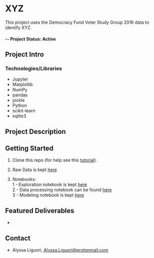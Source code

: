 # XYZ  
This project uses the Democracy Fund Voter Study Group 2016 data to identify XYZ.   

#### -- Project Status: Active

## Project Intro
 

### Technologies/Libraries

* Jupyter
* Matplotlib
* NumPy
* pandas
* pickle
* Python
* scikit-learn
* sqlite3

## Project Description


## Getting Started

1. Clone this repo (for help see this [tutorial](https://help.github.com/articles/cloning-a-repository/)).

2. Raw Data is kept [here](https://github.com/ali0003433/issues-voter-survey/blob/master/data/voter-survey-december16.csv)
    
3. Notebooks: <br> 
  1 - Exploration notebook is kept [here](https://github.com/ali0003433/issues-voter-survey/blob/dev/notebooks/1-al-exploration.ipynb) <br> 
  2 - Data processing notebook can be found [here](https://github.com/ali0003433/issues-voter-survey/tree/dev/notebooks) <br> 
  3 - Modeling notebook is kept [here](https://github.com/ali0003433/issues-voter-survey/blob/dev/notebooks/3-al-model-selection.ipynb)

## Featured Deliverables
* []()

## Contact
* Alyssa Liguori, Alyssa.Liguori@protonmail.com 
